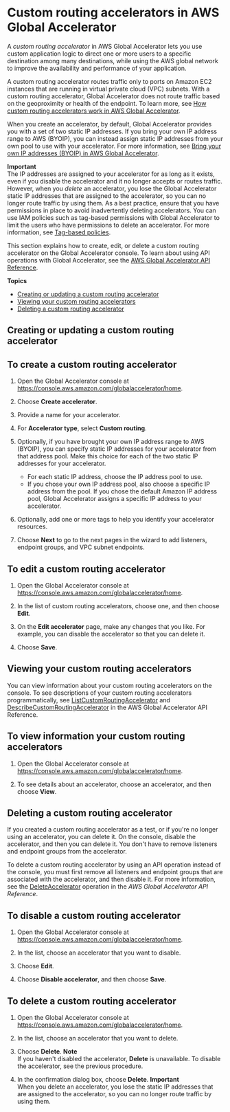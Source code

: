 # Custom routing accelerators in AWS Global Accelerator<a name="about-custom-routing-accelerators"></a>

A *custom routing accelerator* in AWS Global Accelerator lets you use custom application logic to direct one or more users to a specific destination among many destinations, while using the AWS global network to improve the availability and performance of your application\. 

A custom routing accelerator routes traffic only to ports on Amazon EC2 instances that are running in virtual private cloud \(VPC\) subnets\. With a custom routing accelerator, Global Accelerator does not route traffic based on the geoproximity or health of the endpoint\. To learn more, see [How custom routing accelerators work in AWS Global Accelerator](about-custom-routing-how-it-works.md)\.

When you create an accelerator, by default, Global Accelerator provides you with a set of two static IP addresses\. If you bring your own IP address range to AWS \(BYOIP\), you can instead assign static IP addresses from your own pool to use with your accelerator\. For more information, see [Bring your own IP addresses \(BYOIP\) in AWS Global Accelerator](using-byoip.md)\.

**Important**  
The IP addresses are assigned to your accelerator for as long as it exists, even if you disable the accelerator and it no longer accepts or routes traffic\. However, when you *delete* an accelerator, you lose the Global Accelerator static IP addresses that are assigned to the accelerator, so you can no longer route traffic by using them\. As a best practice, ensure that you have permissions in place to avoid inadvertently deleting accelerators\. You can use IAM policies such as tag\-based permissions with Global Accelerator to limit the users who have permissions to delete an accelerator\. For more information, see [ Tag\-based policies](auth-and-access-control.md#access-control-manage-access-tag-policies)\.

This section explains how to create, edit, or delete a custom routing accelerator on the Global Accelerator console\. To learn about using API operations with Global Accelerator, see the [AWS Global Accelerator API Reference](https://docs.aws.amazon.com/global-accelerator/latest/api/Welcome.html)\.

**Topics**
+ [Creating or updating a custom routing accelerator](#about-custom-routing-accelerators.creating-editing)
+ [Viewing your custom routing accelerators](#about-custom-routing-accelerators.viewing)
+ [Deleting a custom routing accelerator](#about-custom-routing-accelerators.deleting)

## Creating or updating a custom routing accelerator<a name="about-custom-routing-accelerators.creating-editing"></a>

## To create a custom routing accelerator

1. Open the Global Accelerator console at [ https://console\.aws\.amazon\.com/globalaccelerator/home](https://console.aws.amazon.com/globalaccelerator/home)\. 

1. Choose **Create accelerator**\.

1. Provide a name for your accelerator\.

1. For **Accelerator type**, select **Custom routing**\.

1. Optionally, if you have brought your own IP address range to AWS \(BYOIP\), you can specify static IP addresses for your accelerator from that address pool\. Make this choice for each of the two static IP addresses for your accelerator\.
   + For each static IP address, choose the IP address pool to use\.
   + If you chose your own IP address pool, also choose a specific IP address from the pool\. If you chose the default Amazon IP address pool, Global Accelerator assigns a specific IP address to your accelerator\.

1. Optionally, add one or more tags to help you identify your accelerator resources\.

1. Choose **Next** to go to the next pages in the wizard to add listeners, endpoint groups, and VPC subnet endpoints\.

## To edit a custom routing accelerator

1. Open the Global Accelerator console at [ https://console\.aws\.amazon\.com/globalaccelerator/home](https://console.aws.amazon.com/globalaccelerator/home)\. 

1. In the list of custom routing accelerators, choose one, and then choose **Edit**\.

1. On the **Edit accelerator** page, make any changes that you like\. For example, you can disable the accelerator so that you can delete it\.

1. Choose **Save**\.

## Viewing your custom routing accelerators<a name="about-custom-routing-accelerators.viewing"></a>

You can view information about your custom routing accelerators on the console\. To see descriptions of your custom routing accelerators programmatically, see [ListCustomRoutingAccelerator](https://docs.aws.amazon.com/global-accelerator/latest/api/API_ListCustomRoutingAccelerator.html) and [DescribeCustomRoutingAccelerator](https://docs.aws.amazon.com/global-accelerator/latest/api/API_DescribeCustomRoutingAccelerator.html) in the AWS Global Accelerator API Reference\.

## To view information your custom routing accelerators

1. Open the Global Accelerator console at [ https://console\.aws\.amazon\.com/globalaccelerator/home](https://console.aws.amazon.com/globalaccelerator/home)\. 

1. To see details about an accelerator, choose an accelerator, and then choose **View**\.

## Deleting a custom routing accelerator<a name="about-custom-routing-accelerators.deleting"></a>

If you created a custom routing accelerator as a test, or if you're no longer using an accelerator, you can delete it\. On the console, disable the accelerator, and then you can delete it\. You don't have to remove listeners and endpoint groups from the accelerator\.

To delete a custom routing accelerator by using an API operation instead of the console, you must first remove all listeners and endpoint groups that are associated with the accelerator, and then disable it\. For more information, see the [DeleteAccelerator](https://docs.aws.amazon.com/global-accelerator/latest/api/API_DeleteAccelerator.html) operation in the *AWS Global Accelerator API Reference*\.

## To disable a custom routing accelerator

1. Open the Global Accelerator console at [ https://console\.aws\.amazon\.com/globalaccelerator/home](https://console.aws.amazon.com/globalaccelerator/home)\. 

1. In the list, choose an accelerator that you want to disable\.

1. Choose **Edit**\.

1. Choose **Disable accelerator**, and then choose **Save**\.

## To delete a custom routing accelerator

1. Open the Global Accelerator console at [ https://console\.aws\.amazon\.com/globalaccelerator/home](https://console.aws.amazon.com/globalaccelerator/home)\. 

1. In the list, choose an accelerator that you want to delete\.

1. Choose **Delete**\.
**Note**  
If you haven't disabled the accelerator, **Delete** is unavailable\. To disable the accelerator, see the previous procedure\.

1. In the confirmation dialog box, choose **Delete**\.
**Important**  
When you delete an accelerator, you lose the static IP addresses that are assigned to the accelerator, so you can no longer route traffic by using them\.